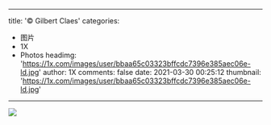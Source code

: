 
---
title: '© Gilbert Claes'
categories: 
 - 图片
 - 1X
 - Photos
headimg: 'https://1x.com/images/user/bbaa65c03323bffcdc7396e385aec06e-ld.jpg'
author: 1X
comments: false
date: 2021-03-30 00:25:12
thumbnail: 'https://1x.com/images/user/bbaa65c03323bffcdc7396e385aec06e-ld.jpg'
---

<div>   
<img src="https://1x.com/images/user/bbaa65c03323bffcdc7396e385aec06e-ld.jpg" referrerpolicy="no-referrer">  
</div>
            